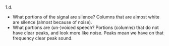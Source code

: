 1.d.
  - What portions of the signal are silence?
    Columns that are almost white are silence (almost because of noise).
  - What portions are (un-)voiced speech?
    Portions (columns) that do not have clear peaks, and look more like
    noise. Peaks mean we have on that frequency clear peak sound.
